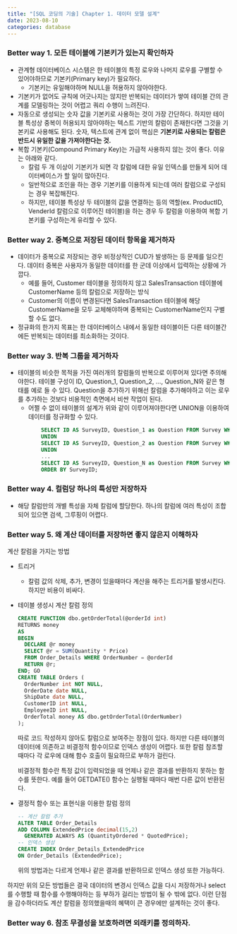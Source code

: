 ```yaml
---
title: "[SQL 코딩의 기술] Chapter 1. 데이터 모델 설계"
date: 2023-08-10
categories: database
---
```


### Better way 1. 모든 테이블에 기본키가 있는지 확인하자

- 관계형 데이터베이스 시스템은 한 테이블의 특정 로우와 나머지 로우를 구별할 수 있어야하므로 기본키(Primary key)가 필요하다.
  - 기본키는 유일해야하며 NULL을 허용하지 않아야한다.
- 기본키가 없어도 규칙에 어긋나지는 않지만 반복되는 데이터가 쌓여 테이블 간의 관계를 모델링하는 것이 어렵고 쿼리 수행이 느려진다.
- 자동으로 생성되는 숫자 값을 기본키로 사용하는 것이 가장 간단하다. 하지만 테이블 특성상 중복이 허용되지 않아야하는 텍스트 기반의 칼럼이 존재한다면 그것을 기본키로 사용해도 된다. 숫자, 텍스트에 관계 없이 핵심은 **기본키로 사용되는 칼럼은 반드시 유일한 값을 가져야한다는 것.**
- 복합 기본키(Compound Primary Key)는 가급적 사용하지 않는 것이 좋다. 이유는 아래와 같다.
  - 칼럼 두 개 이상이 기본키가 되면 각 칼럼에 대한 유일 인덱스를 만들게 되어 데이터베이스가 할 일이 많아진다.
  - 일반적으로 조인을 하는 경우 기본키를 이용하게 되는데 여러 칼럼으로 구성되는 경우 복잡해진다.
  - 하지만, 테이블 특성상 두 테이블의 값을 연결하는 등의 역할(ex. ProductID, VenderId 칼럼으로 이루어진 테이블)을 하는 경우 두 칼럼을 이용하여 복합 기본키를 구성하는게 유리할 수 있다.

### Better way 2. 중복으로 저장된 데이터 항목을 제거하자

- 데이터가 중복으로 저장되는 경우 비정상적인 CUD가 발생하는 등 문제를 일으킨다. 데이터 중복은 사용자가 동일한 데이터를 한 군데 이상에서 입력하는 상황에 가깝다.
  - 예를 들어, Customer 테이블을 정의하지 않고 SalesTransaction 테이블에 CustomerName 등의 칼럼으로 저장하는 방식
  - Customer의 이름이 변경된다면 SalesTransaction 테이블에 해당 CustomerName을 모두 교체해야하며 중복되는 CustomerName인지 구별할 수도 없다.
- 정규화의 한가지 목표는 한 데이터베이스 내에서 동일한 테이블이든 다른 테이블간에든 반복되는 데이터를 최소화하는 것이다.

### Better way 3. 반복 그룹을 제거하자

- 테이블의 비슷한 목적을 가진 여러개의 칼럼들의 반복으로 이루어져 있다면 주의해야한다. 테이블 구성이 ID, Question_1, Question_2, ..., Question_N와 같은 형태를 예로 들 수 있다. Question을 추가하기 위해선 칼럼을 추가해야하고 이는 로우를 추가하는 것보다 비용적인 측면에서 비싼 작업이 된다.
  - 어쩔 수 없이 테이블의 설계가 위와 같이 이루어져야한다면 UNION을 이용하여 데이터를 정규화할 수 있다.
    ```sql
        SELECT ID AS SurveyID, Question_1 as Question FROM Survey WHERE Question_1 IS NOT NULL
        UNION
        SELECT ID AS SurveyID, Question_2 as Question FROM Survey WHERE Question_2 IS NOT NULL
        UNION
        ...
        SELECT ID AS SurveyID, Question_N as Question FROM Survey WHERE Question_M IS NOT NULL
        ORDER BY SurveyID;
    ```

### Better way 4. 컬럼당 하나의 특성만 저장하자

- 해당 칼럼만의 개별 특성을 자체 칼럼에 할당한다. 하나의 칼럼에 여러 특성이 조합되어 있으면 검색, 그루핑이 어렵다.

### Better way 5. 왜 계산 데이터를 저장하면 좋지 않은지 이해하자

계산 칼럼을 가지는 방법

- 트리거
  - 칼럼 값의 삭제, 추가, 변경이 있을때마다 계산을 해주는 트리거를 발생시킨다. 하지만 비용이 비싸다.
- 테이블 생성시 계산 칼럼 정의

  ```sql
  CREATE FUNCTION dbo.getOrderTotal(@orderId int)
  RETURNS money
  AS
  BEGIN
    DECLARE @r money
    SELECT @r = SUM(Quantity * Price)
    FROM Order_Details WHERE OrderNumber = @orderId
    RETURN @r;
  END; GO
  CREATE TABLE Orders (
    OrderNumber int NOT NULL,
    OrderDate date NULL,
    ShipDate date NULL,
    CustomerID int NULL,
    EmployeeID int NULL,
    OrderTotal money AS dbo.getOrderTotal(OrderNumber)
  );
  ```

  따로 코드 작성하지 않아도 칼럼으로 보여주는 장점이 있다. 하지만 다른 테이블의 데이터에 의존하고 비결정적 함수이므로 인덱스 생성이 어렵다. 또한 칼럼 참조할 때마다 각 로우에 대해 함수 호출이 필요하므로 부하가 걸린다.

  비결정적 함수란 특정 값이 입력되었을 때 언제나 같은 결과를 반환하지 못하는 함수를 뜻한다. 예를 들어 GETDATE() 함수는 실행될 때마다 매번 다른 값이 반환된다.

- 결정적 함수 또는 표현식을 이용한 칼럼 정의
  ```sql
  -- 계산 칼럼 추가
  ALTER TABLE Order_Details
  ADD COLUMN ExtendedPrice decimal(15,2)
    GENERATED ALWAYS AS (QuantityOrdered * QuotedPrice);
  -- 인덱스 생성
  CREATE INDEX Order_Details_ExtendedPrice
  ON Order_Details (ExtendedPrice);
  ```
  위의 방법과는 다르게 언제나 같은 결과를 반환하므로 인덱스 생성 또한 가능하다.

하지만 위의 모든 방법들은 결국 데이터의 변경시 인덱스 값을 다시 저장하거나 select를 수행할 때 함수를 수행해야하는 등 부하가 걸리는 방법이 될 수 밖에 없다. 이런 단점을 감수하더라도 계산 칼럼을 정의했을때의 혜택이 큰 경우에만 설계하는 것이 좋다.

### Better way 6. 참조 무결성을 보호하려면 외래키를 정의하자.

